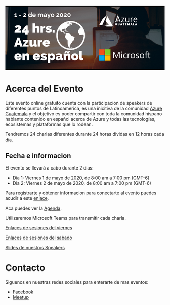 ![Header](images/Header.png)

# Acerca del Evento

Este evento online gratuito cuenta con la participacion de speakers de diferentes puntos de Latinoamerica, es una inicitiva de la comunidad [Azure Guatemala](https://www.meetup.com/es-ES/Azure-Guatemala/) y el objetivo es poder compartir con toda la comunidad hispano hablante contenido en español acerca de Azure y todas las tecnologías, ecosistemas y plataformas que lo rodean.

Tendremos 24 charlas diferentes durante 24 horas dividas en 12 horas cada día.

## Fecha e informacion
El evento se llevará a cabo durante 2 dias:
- Dia 1: Viernes 1 de mayo de 2020, de 8:00 am a 7:00 pm (GMT-6)
- Dia 2: Viernes 2 de mayo de 2020, de 8:00 am a 7:00 pm (GMT-6)

Para registrarte y obtener informacion para conectarte al evento puedes acudir a este [enlace](https://www.meetup.com/es-ES/Azure-Guatemala/events/269998337/).

Aca puedes ver la [Agenda](Agenda.md).

Utilizaremos Microsoft Teams para transmitir cada charla.

[Enlaces de sesiones del viernes](EnlacesViernes.md)

[Enlaces de sesiones del sabado](EnlacesSabado.md)

[Slides de nuestros Speakers](SlidesSpeakers/readme.md)

# Contacto
Siguenos en nuestras redes sociales para enterarte de mas eventos:
- [Facebook](https://www.facebook.com/azuregt) 
- [Meetup](https://www.meetup.com/es-ES/Azure-Guatemala/)